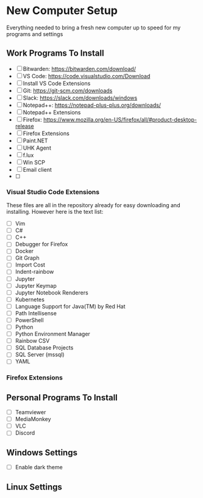 # New Computer Setup
Everything needed to bring a fresh new computer up to speed for my programs and settings

## Work Programs To Install

- [ ] Bitwarden: https://bitwarden.com/download/
- [ ] VS Code: https://code.visualstudio.com/Download
- [ ] Install VS Code Extensions
- [ ] Git: https://git-scm.com/downloads
- [ ] Slack: https://slack.com/downloads/windows
- [ ] Notepad++: https://notepad-plus-plus.org/downloads/
- [ ] Notepad++ Extensions
- [ ] Firefox: https://www.mozilla.org/en-US/firefox/all/#product-desktop-release
- [ ] Firefox Extensions
- [ ] Paint.NET
- [ ] UHK Agent
- [ ] f.lux
- [ ] Win SCP
- [ ] Email client
- [ ] 

### Visual Studio Code Extensions  
These files are all in the repository already for easy downloading and installing. However here is the text list:
- [ ] Vim
- [ ] C#
- [ ] C++
- [ ] Debugger for Firefox
- [ ] Docker
- [ ] Git Graph
- [ ] Import Cost
- [ ] Indent-rainbow
- [ ] Jupyter
- [ ] Jupyter Keymap
- [ ] Jupyter Notebook Renderers
- [ ] Kubernetes
- [ ] Language Support for Java(TM) by Red Hat
- [ ] Path Intellisense
- [ ] PowerShell
- [ ] Python
- [ ] Python Environment Manager
- [ ] Rainbow CSV
- [ ] SQL Database Projects
- [ ] SQL Server (mssql)
- [ ] YAML

### Firefox Extensions

## Personal Programs To Install
- [ ] Teamviewer
- [ ] MediaMonkey
- [ ] VLC
- [ ] Discord

## Windows Settings
- [ ] Enable dark theme

## Linux Settings
